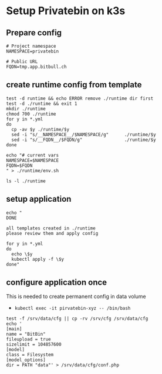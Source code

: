 # Setup Privatebin on k3s
## Prepare config
```
# Project namespace
NAMESPACE=privatebin

# Public URL
FQDN=tmp.app.bitbull.ch
```

## create runtime config from template
```
test -d runtime && echo ERROR remove ./runtime dir first
test -d ./runtime && exit 1
mkdir ./runtime
chmod 700 ./runtime
for y in *.yml
do
  cp -av $y ./runtime/$y
  sed -i "s/__NAMESPACE__/$NAMESPACE/g"      ./runtime/$y
  sed -i "s/__FQDN__/$FQDN/g"                ./runtime/$y
done

echo "# current vars
NAMESPACE=$NAMESPACE
FQDN=$FQDN
" > ./runtime/env.sh

ls -l ./runtime

```
## setup application
```
echo "
DONE

all templates created in ./runtime
please review them and apply config

for y in *.yml
do
  echo \$y
  kubectl apply -f \$y
done"

```
## configure application once
This is needed to create permanent config in data volume

* `kubectl exec -it pirvatebin-xyz -- /bin/bash`

```
test -f /srv/data/cfg || cp -rv /srv/cfg /srv/data/cfg
echo '
[main]
name = "BitBin"
fileupload = true
sizelimit = 104857600
[model]
class = Filesystem
[model_options]
dir = PATH "data"' > /srv/data/cfg/conf.php
```
